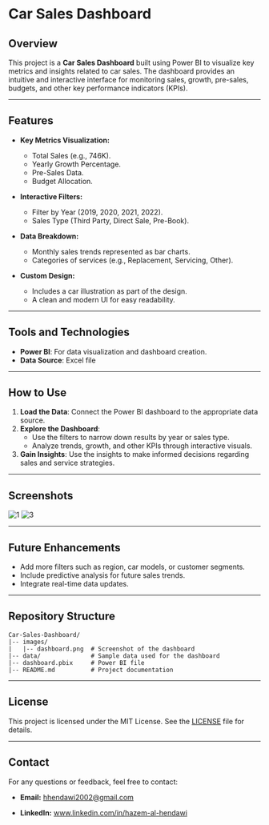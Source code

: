 # Car Sales Dashboard

## Overview
This project is a **Car Sales Dashboard** built using Power BI to visualize key metrics and insights related to car sales. The dashboard provides an intuitive and interactive interface for monitoring sales, growth, pre-sales, budgets, and other key performance indicators (KPIs).

---

## Features

- **Key Metrics Visualization:**
  - Total Sales (e.g., 746K).
  - Yearly Growth Percentage.
  - Pre-Sales Data.
  - Budget Allocation.

- **Interactive Filters:**
  - Filter by Year (2019, 2020, 2021, 2022).
  - Sales Type (Third Party, Direct Sale, Pre-Book).

- **Data Breakdown:**
  - Monthly sales trends represented as bar charts.
  - Categories of services (e.g., Replacement, Servicing, Other).

- **Custom Design:**
  - Includes a car illustration as part of the design.
  - A clean and modern UI for easy readability.

---

## Tools and Technologies

- **Power BI**: For data visualization and dashboard creation.
- **Data Source**: Excel file

---

## How to Use

1. **Load the Data**: Connect the Power BI dashboard to the appropriate data source.
2. **Explore the Dashboard**:
   - Use the filters to narrow down results by year or sales type.
   - Analyze trends, growth, and other KPIs through interactive visuals.
3. **Gain Insights**: Use the insights to make informed decisions regarding sales and service strategies.

---

## Screenshots

![1](https://github.com/user-attachments/assets/d46903e6-258b-45f6-9940-c776e0ae8d58)
![3](https://github.com/user-attachments/assets/2ef54262-9187-4943-88c0-5ce56b0323b7)




---

## Future Enhancements

- Add more filters such as region, car models, or customer segments.
- Include predictive analysis for future sales trends.
- Integrate real-time data updates.

---

## Repository Structure

```
Car-Sales-Dashboard/
|-- images/
|   |-- dashboard.png  # Screenshot of the dashboard
|-- data/              # Sample data used for the dashboard
|-- dashboard.pbix     # Power BI file
|-- README.md          # Project documentation
```

---

## License

This project is licensed under the MIT License. See the [LICENSE](./LICENSE) file for details.

---

## Contact

For any questions or feedback, feel free to contact:

- **Email:** hhendawi2002@gmail.com

- **LinkedIn:** www.linkedin.com/in/hazem-al-hendawi
